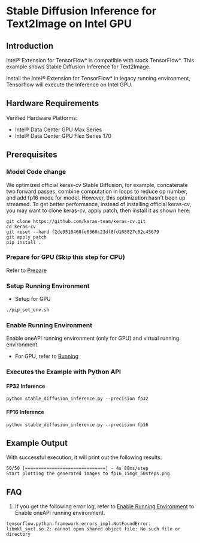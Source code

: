 # Stable Diffusion Inference for Text2Image on Intel GPU

## Introduction

Intel® Extension for TensorFlow* is compatible with stock TensorFlow*. 
This example shows Stable Diffusion Inference for Text2Image.

Install the Intel® Extension for TensorFlow* in legacy running environment, Tensorflow will execute the Inference on Intel GPU.

## Hardware Requirements

Verified Hardware Platforms:
 - Intel® Data Center GPU Max Series
 - Intel® Data Center GPU Flex Series 170
 
## Prerequisites

### Model Code change
We optimized official keras-cv Stable Diffusion, for example, concatenate two forward passes, combine computation in loops to reduce op number, and add fp16 mode for model. However, this optimization hasn't been up streamed. To get better performance, instead of installing official keras-cv, you may want to clone keras-cv, apply patch, then install it as shown here:
```
git clone https://github.com/keras-team/keras-cv.git
cd keras-cv
git reset --hard f2de9510460fe8368c23df8fd168827c02c45679
git apply patch
pip install .
```

### Prepare for GPU (Skip this step for CPU)

Refer to [Prepare](../common_guide_running.md##Prepare)

### Setup Running Environment


* Setup for GPU
```bash
./pip_set_env.sh
```

### Enable Running Environment

Enable oneAPI running environment (only for GPU) and virtual running environment.

   * For GPU, refer to [Running](../common_guide_running.md##Running)


### Executes the Example with Python API
#### FP32 Inference
```
python stable_diffusion_inference.py --precision fp32
```

#### FP16 Inference
```
python stable_diffusion_inference.py --precision fp16
```


## Example Output
With successful execution, it will print out the following results:

```
50/50 [==============================] - 4s 88ms/step
Start plotting the generated images to fp16_1imgs_50steps.png
```

## FAQ

1. If you get the following error log, refer to [Enable Running Environment](#Enable-Running-Environment) to Enable oneAPI running environment.
``` 
tensorflow.python.framework.errors_impl.NotFoundError: libmkl_sycl.so.2: cannot open shared object file: No such file or directory
```
